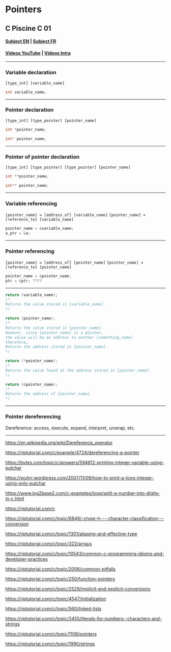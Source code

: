 # Pointers

## C Piscine C 01

#### [Subject EN](https://cdn.intra.42.fr/pdf/pdf/58307/en.subject.pdf) | [Subject FR](https://cdn.intra.42.fr/pdf/pdf/58308/fr.subject.pdf)
#### [Videos YouTube](https://www.youtube.com/playlist?list=PLVQYiy6xNUxytsXWxZx6odBJMbRktIHTs) | [Videos Intra](https://elearning.intra.42.fr/notions/c-piscine-c-01/subnotions)

---
### Variable declaration
`[type_int] [variable_name]`
```c
int variable_name;
```

---
### Pointer declaration
`[type_int] [type_pointer] [pointer_name]`
```c
int *pointer_name;
```
```c
int* pointer_name;
```

---
### Pointer of pointer declaration
`[type_int] [type_pointer] [type_pointer] [pointer_name]`
```c
int **pointer_name;
```
```c
int** pointer_name;
```

---
### Variable referencing
`[pointer_name] = [address_of] [variable_name]`
`[pointer_name] = [reference_to] [variable_name]`
```c
pointer_name = &variable_name;
a_ptr = &a;
```

---
### Pointer referencing
`[pointer_name] = [address_of] [pointer_name]`
`[pointer_name] = [reference_to] [pointer_name]`
```c
pointer_name = &pointer_name;
ptr = &ptr; ????
```

---
```c
return (variable_name);
/*
Returns the value stored in [variable_name].
*/
```
```c
return (pointer_name);
/*
Returns the value stored in [pointer_name].
However, since [pointer_name] is a pointer,
the value will be an address to another [something_name]
therefore…
Returns the address stored in [pointer_name].
*/
```
```c
return (*pointer_name);
/*
Returns the value found at the address stored in [pointer_name].
*/
```
```c
return (&pointer_name);
/*
Returns the address of [pointer_name].
*/
```

---
### Pointer dereferencing
Dereference: access, execute, expand, interpret, unwrap, etc.

---
https://en.wikipedia.org/wiki/Dereference_operator

https://riptutorial.com/c/example/4724/dereferencing-a-pointer

https://bytes.com/topic/c/answers/594812-printing-integer-variable-using-putchar

https://wuhrr.wordpress.com/2007/11/09/how-to-print-a-long-integer-using-only-putchar

https://www.log2base2.com/c-examples/loop/split-a-number-into-digits-in-c.html

https://riptutorial.com/c

https://riptutorial.com/c/topic/6846/-ctype-h----character-classification---conversion

https://riptutorial.com/c/topic/1301/aliasing-and-effective-type

https://riptutorial.com/c/topic/322/arrays

https://riptutorial.com/c/topic/10543/common-c-programming-idioms-and-developer-practices

https://riptutorial.com/c/topic/2006/common-pitfalls

https://riptutorial.com/c/topic/250/function-pointers

https://riptutorial.com/c/topic/2529/implicit-and-explicit-conversions

https://riptutorial.com/c/topic/4547/initialization

https://riptutorial.com/c/topic/560/linked-lists

https://riptutorial.com/c/topic/3455/literals-for-numbers--characters-and-strings

https://riptutorial.com/c/topic/1108/pointers

https://riptutorial.com/c/topic/1990/strings
